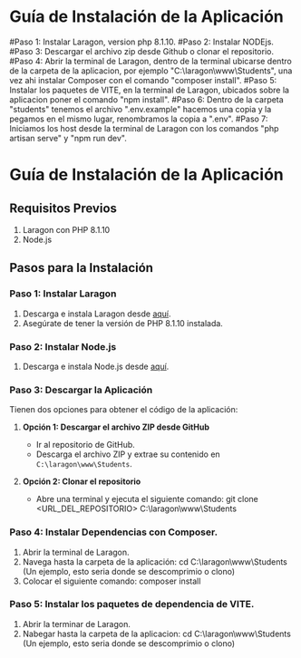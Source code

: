 
# Guía de Instalación de la Aplicación

#Paso 1: Instalar Laragon, version php 8.1.10.
#Paso 2: Instalar NODEjs.
#Paso 3: Descargar el archivo zip desde Github o clonar el repositorio.
#Paso 4: Abrir la terminal de Laragon, dentro de la terminal ubicarse dentro de la carpeta de la aplicacion, por ejemplo "C:\laragon\www\Students", una vez ahi instalar Composer con el comando "composer install".
#Paso 5: Instalar  los paquetes de VITE, en la terminal de Laragon, ubicados sobre la aplicacion poner el comando "npm install".
#Paso 6: Dentro de la carpeta "students" tenemos el archivo ".env.example" hacemos una copia y la pegamos en el mismo lugar, renombramos la copia a ".env".
#Paso 7: Iniciamos los host desde la terminal de Laragon con los comandos "php artisan serve" y "npm run dev".

# Guía de Instalación de la Aplicación

## Requisitos Previos
1. Laragon con PHP 8.1.10
2. Node.js

## Pasos para la Instalación

### Paso 1: Instalar Laragon
1. Descarga e instala Laragon desde [aquí](https://laragon.org/download/index.html).
2. Asegúrate de tener la versión de PHP 8.1.10 instalada.

### Paso 2: Instalar Node.js
1. Descarga e instala Node.js desde [aquí](https://nodejs.org/).

### Paso 3: Descargar la Aplicación
Tienen dos opciones para obtener el código de la aplicación:
1. **Opción 1: Descargar el archivo ZIP desde GitHub**
   - Ir al repositorio de GitHub.
   - Descarga el archivo ZIP y extrae su contenido en `C:\laragon\www\Students`.
   
2. **Opción 2: Clonar el repositorio**
   - Abre una terminal y ejecuta el siguiente comando:
     git clone <URL_DEL_REPOSITORIO> C:\laragon\www\Students
     
### Paso 4: Instalar Dependencias con Composer.
1. Abrir la terminal de Laragon.
2. Navega hasta la carpeta de la aplicación:
   cd C:\laragon\www\Students (Un ejemplo, esto seria donde se descomprimio o clono)
3. Colocar el siguiente comando:
   composer install

### Paso 5: Instalar los paquetes de dependencia de VITE.
1. Abrir la terminar de Laragon.
2. Nabegar hasta la carpeta de la aplicacion:
   cd C:\laragon\www\Students (Un ejemplo, esto seria donde se descomprimio o clono)
